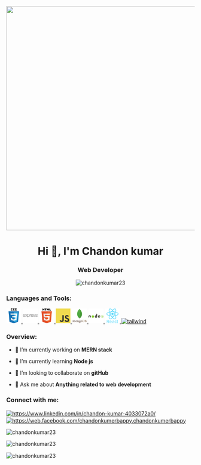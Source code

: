 <img align="center" src="https://i.postimg.cc/dtDk8xQT/Chandon-kumar-1-1.png" height="600" width="800" />

<h1 align="center">Hi 👋, I'm Chandon kumar</h1>
<h3 align="center">Web Developer</h3>

<p align="center"> <img src="https://komarev.com/ghpvc/?username=chandonkumar23&label=Profile%20views&color=0e75b6&style=flat" alt="chandonkumar23" /> </p>


<h3 align="left">Languages and Tools:</h3>
<p align="left"> <a href="https://www.w3schools.com/css/" target="_blank" rel="noreferrer"> <img src="https://raw.githubusercontent.com/devicons/devicon/master/icons/css3/css3-original-wordmark.svg" alt="css3" width="40" height="40"/> </a> <a href="https://expressjs.com" target="_blank" rel="noreferrer"> <img src="https://raw.githubusercontent.com/devicons/devicon/master/icons/express/express-original-wordmark.svg" alt="express" width="40" height="40"/> </a> <a href="https://www.w3.org/html/" target="_blank" rel="noreferrer"> <img src="https://raw.githubusercontent.com/devicons/devicon/master/icons/html5/html5-original-wordmark.svg" alt="html5" width="40" height="40"/> </a> <a href="https://developer.mozilla.org/en-US/docs/Web/JavaScript" target="_blank" rel="noreferrer"> <img src="https://raw.githubusercontent.com/devicons/devicon/master/icons/javascript/javascript-original.svg" alt="javascript" width="40" height="40"/> </a> <a href="https://www.mongodb.com/" target="_blank" rel="noreferrer"> <img src="https://raw.githubusercontent.com/devicons/devicon/master/icons/mongodb/mongodb-original-wordmark.svg" alt="mongodb" width="40" height="40"/> </a> <a href="https://nodejs.org" target="_blank" rel="noreferrer"> <img src="https://raw.githubusercontent.com/devicons/devicon/master/icons/nodejs/nodejs-original-wordmark.svg" alt="nodejs" width="40" height="40"/> </a> <a href="https://reactjs.org/" target="_blank" rel="noreferrer"> <img src="https://raw.githubusercontent.com/devicons/devicon/master/icons/react/react-original-wordmark.svg" alt="react" width="40" height="40"/> </a> <a href="https://tailwindcss.com/" target="_blank" rel="noreferrer"> <img src="https://www.vectorlogo.zone/logos/tailwindcss/tailwindcss-icon.svg" alt="tailwind" width="40" height="40"/> </a> </p>

<h3 align="left"> Overview:</h3>

- 🔭 I’m currently working on **MERN stack**

- 🌱 I’m currently learning **Node js**

- 👯 I’m looking to collaborate on **gitHub**

- 💬 Ask me about **Anything related to web development**


<h3 align="left">Connect with me:</h3>
<p align="left">
<a href="https://linkedin.com/in/https://www.linkedin.com/in/chandon-kumar-4033072a0/" target="blank"><img align="center" src="https://raw.githubusercontent.com/rahuldkjain/github-profile-readme-generator/master/src/images/icons/Social/linked-in-alt.svg" alt="https://www.linkedin.com/in/chandon-kumar-4033072a0/" height="30" width="40" /></a>
<a href="https://fb.com/https://web.facebook.com/chandonkumerbappy.chandonkumerbappy" target="blank"><img align="center" src="https://raw.githubusercontent.com/rahuldkjain/github-profile-readme-generator/master/src/images/icons/Social/facebook.svg" alt="https://web.facebook.com/chandonkumerbappy.chandonkumerbappy" height="30" width="40" /></a>
</p>


<p><img align="" src="https://github-readme-stats.vercel.app/api/top-langs?username=chandonkumar23&show_icons=true&locale=en&layout=compact" alt="chandonkumar23" /></p>

<p>&nbsp;<img align="left" src="https://github-readme-stats.vercel.app/api?username=chandonkumar23&show_icons=true&locale=en" alt="chandonkumar23" /></p>

<p><img align="center" src="https://github-readme-streak-stats.herokuapp.com/?user=chandonkumar23&" alt="chandonkumar23" /></p>

